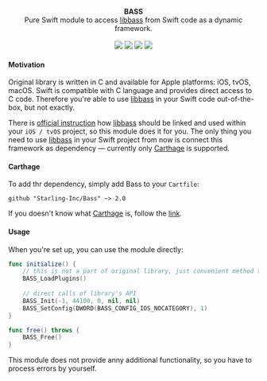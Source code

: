 <p align="center">
    <b>BASS</b><br/>
	Pure Swift module to access <a href="http://un4seen.com/bass.html">libbass</a> from Swift code as a dynamic framework.
	<br/><br/>
	<a href="https://github.com/Carthage/Carthage"><img src="https://img.shields.io/badge/Carthage-compatible-brightgreen.svg"/></a>
	<img src="https://img.shields.io/badge/Swift-3.0.x-blue.svg"/>
	<a href="https://github.com/Starling-Inc/Bass/releases"><img src="https://img.shields.io/github/release/Starling-Inc/Bass.svg"/></a>
	<img src="https://img.shields.io/badge/platform-iOS-lightgrey.svg"/>
</p>

#### Motivation
Original library is written in C and available for Apple platforms: iOS, tvOS, macOS. Swift is compatible with C language and 
provides direct access to C code.
Therefore you're able to use [libbass](http://un4seen.com/bass.html) in your Swift code out-of-the-box, but not exactly. 

There is [official instruction](http://www.un4seen.com/forum/?topic=10910.msg76056#msg76056) how 
[libbass](http://un4seen.com/bass.html) should be linked and used within your `iOS / tvOS` project, so this module does it for 
you.
The only thing you need to use [libbass](http://un4seen.com/bass.html) in your Swift project from now is connect this 
framework as dependency — currently only [Carthage](#carthage) is supported.

#### Carthage
To add thr dependency, simply add Bass to your `Cartfile`:

```
github "Starling-Inc/Bass" ~> 2.0
```

If you doesn't know what [Carthage](https://github.com/Carthage/Carthage) is, follow the [link](https://github.com/Carthage/Carthage).

#### Usage
When you're set up, you can use the module directly:

```swift
func initialize() {
	// this is not a part of original library, just convenient method to use it through dynamic module
    BASS_LoadPlugins() 
    
	// direct calls of library's API
	BASS_Init(-1, 44100, 0, nil, nil)
	BASS_SetConfig(DWORD(BASS_CONFIG_IOS_NOCATEGORY), 1)
}

func free() throws {
	BASS_Free()
}
```

This module does not provide anny additional functionality, so you have to process errors by yourself.
